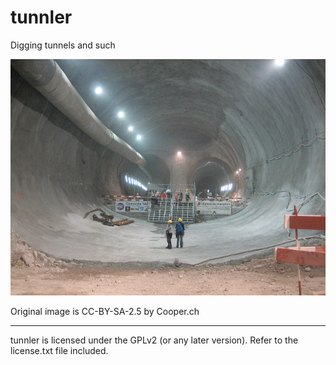 # tunnler

Digging tunnels and such

![Tunnler in action](tunnler.jpg)

Original image is CC-BY-SA-2.5 by Cooper.ch

---

tunnler is licensed under the GPLv2 (or any later version). Refer to the license.txt file included.
